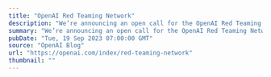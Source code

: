 ```yaml
---
title: "OpenAI Red Teaming Network"
description: "We’re announcing an open call for the OpenAI Red Teaming Network and invite domain experts interested in improving the safety of OpenAI’s models to join our efforts."
summary: "We’re announcing an open call for the OpenAI Red Teaming Network and invite domain experts interested in improving the safety of OpenAI’s models to join our efforts."
pubDate: "Tue, 19 Sep 2023 07:00:00 GMT"
source: "OpenAI Blog"
url: "https://openai.com/index/red-teaming-network"
thumbnail: ""
---
```



